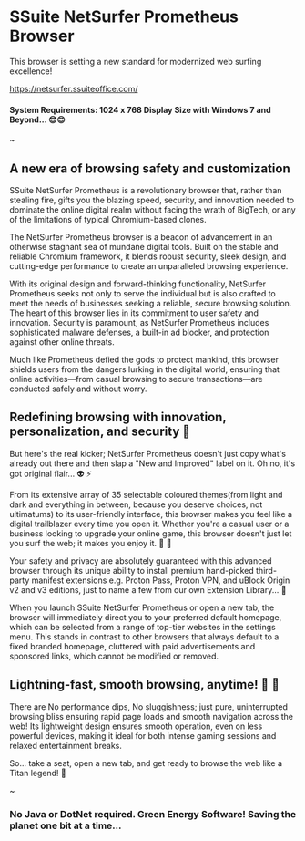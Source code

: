 # SSuite NetSurfer Prometheus Browser
This browser is setting a new standard for modernized web surfing excellence!

https://netsurfer.ssuiteoffice.com/

#### System Requirements: 1024 x 768 Display Size with Windows 7 and Beyond... 😎😍

~

## A new era of browsing safety and customization

SSuite NetSurfer Prometheus is a revolutionary browser that, rather than stealing fire, gifts you the blazing speed, security, and innovation needed to dominate the online digital realm without facing the wrath of BigTech, or any of the limitations of typical Chromium-based clones.

The NetSurfer Prometheus browser is a beacon of advancement in an otherwise stagnant sea of mundane digital tools. Built on the stable and reliable Chromium framework, it blends robust security, sleek design, and cutting-edge performance to create an unparalleled browsing experience.

With its original design and forward-thinking functionality, NetSurfer Prometheus seeks not only to serve the individual but is also crafted to meet the needs of businesses seeking a reliable, secure browsing solution. The heart of this browser lies in its commitment to user safety and innovation. Security is paramount, as NetSurfer Prometheus includes sophisticated malware defenses, a built-in ad blocker, and protection against other online threats.

Much like Prometheus defied the gods to protect mankind, this browser shields users from the dangers lurking in the digital world, ensuring that online activities—from casual browsing to secure transactions—are conducted safely and without worry.

## Redefining browsing with innovation, personalization, and security 🔐

But here's the real kicker; NetSurfer Prometheus doesn't just copy what's already out there and then slap a "New and Improved" label on it. Oh no, it's got original flair... 👽 ⚡

From its extensive array of 35 selectable coloured themes(from light and dark and everything in between, because you deserve choices, not ultimatums) to its user-friendly interface, this browser makes you feel like a digital trailblazer every time you open it. Whether you're a casual user or a business looking to upgrade your online game, this browser doesn't just let you surf the web; it makes you enjoy it. 🥳 🤗

Your safety and privacy are absolutely guaranteed with this advanced browser through its unique ability to install premium hand-picked third-party manifest extensions e.g. Proton Pass, Proton VPN, and uBlock Origin v2 and v3 editions, just to name a few from our own Extension Library... 🧩

When you launch SSuite NetSurfer Prometheus or open a new tab, the browser will immediately direct you to your preferred default homepage, which can be selected from a range of top-tier websites in the settings menu. This stands in contrast to other browsers that always default to a fixed branded homepage, cluttered with paid advertisements and sponsored links, which cannot be modified or removed.

## Lightning-fast, smooth browsing, anytime! 💨 🚀

There are No performance dips, No sluggishness; just pure, uninterrupted browsing bliss ensuring rapid page loads and smooth navigation across the web! Its lightweight design ensures smooth operation, even on less powerful devices, making it ideal for both intense gaming sessions and relaxed entertainment breaks.

So... take a seat, open a new tab, and get ready to browse the web like a Titan legend! 👑

~

### No Java or DotNet required. Green Energy Software! Saving the planet one bit at a time...
